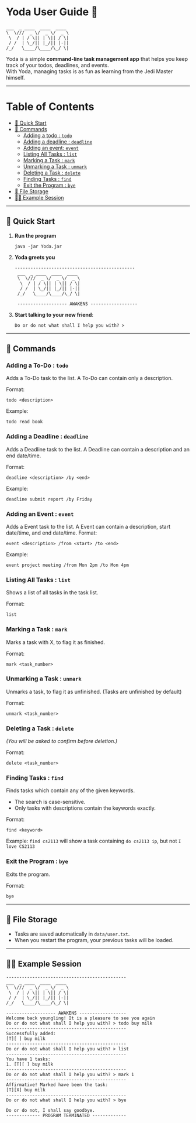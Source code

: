 # Yoda User Guide 📝


```
___  _ ____  ____  ____ 
\  \///  _ \/  _ \/  _ \
 \  / | / \|| | \|| / \|
 / /  | \_/|| |_/|| |-||
/_/   \____/\____/\_/ \|
```

Yoda is a simple **command-line task management app** that helps you keep track of your todos, deadlines, and events.  
With Yoda, managing tasks is as fun as learning from the Jedi Master himself.

---
# Table of Contents

- [🚀 Quick Start](#-quick-start)
- [📖 Commands](#-commands)
    - [Adding a todo : `todo`](#adding-a-to-do--todo)
    - [Adding a deadline : `deadline`](#adding-a-deadline--deadline)
    - [Adding an event: `event`](#adding-an-event--event)
    - [Listing All Tasks : `list`](#listing-all-tasks--list)
    - [Marking a Task : `mark`](#marking-a-task--mark)
    - [Unmarking a Task : `unmark`](#unmarking-a-task--unmark)
    - [Deleting a Task : `delete`](#deleting-a-task--delete)
    - [Finding Tasks : `find`](#finding-tasks--find)
    - [Exit the Program : `bye`](#exit-the-program--bye)
- [💾 File Storage](#-file-storage)
- [🧑‍💻 Example Session](#-example-session)

---

## 🚀 Quick Start

1. **Run the program**
   ```
   java -jar Yoda.jar
   ```


2. **Yoda greets you**
   ```
   ----------------------------------------------
    ___  _ ____  ____  ____ 
    \  \///  _ \/  _ \/  _ \
     \  / | / \|| | \|| / \|
     / /  | \_/|| |_/|| |-||
    /_/   \____/\____/\_/ \|
    
    ------------------- AWAKENS ------------------
   ```

3. **Start talking to your new friend**:
   ```
   Do or do not what shall I help you with? >
   ```

---

## 📖 Commands

### Adding a To-Do : `todo`
Adds a To-Do task to the list. A To-Do can contain only a description.

Format:
```
todo <description>
```
Example:
```
todo read book
```

### Adding a Deadline : `deadline`
Adds a Deadline task to the list. A Deadline can contain a description and an end date/time.

Format:
```
deadline <description> /by <end>
```
Example:
```
deadline submit report /by Friday
```

### Adding an Event : `event`
Adds a Event task to the list. A Event can contain a description, start date/time, and end date/time.
Format:
```
event <description> /from <start> /to <end>
```
Example:
```
event project meeting /from Mon 2pm /to Mon 4pm
```

### Listing All Tasks : `list`

Shows a list of all tasks in the task list.

Format:
```
list
```

### Marking a Task : `mark`

Marks a task with X, to flag it as finished.

Format:
```
mark <task_number>
```

### Unmarking a Task : `unmark`

Unmarks a task, to flag it as unfinished. (Tasks are unfinished by default)

Format:
```
unmark <task_number>
```

### Deleting a Task : `delete`
*(You will be asked to confirm before deletion.)*

Format:
```
delete <task_number>
```


### Finding Tasks : `find`
Finds tasks which contain any of the given keywords.
- The search is case-sensitive.
- Only tasks with descriptions contain the keywords exactly.

Format:
```
find <keyword>
```
Example:
`find cs2113` will show a task containing `do cs2113 ip`, but not `I love CS2113`

### Exit the Program : `bye`

Exits the program.

Format:
```
bye
```

---

## 💾 File Storage
- Tasks are saved automatically in `data/user.txt`.
- When you restart the program, your previous tasks will be loaded.

---

## 🧑‍💻 Example Session

```
----------------------------------------------
___  _ ____  ____  ____ 
\  \///  _ \/  _ \/  _ \
 \  / | / \|| | \|| / \|
 / /  | \_/|| |_/|| |-||
/_/   \____/\____/\_/ \|
                        
------------------- AWAKENS ------------------
Welcome back youngling! It is a pleasure to see you again
Do or do not what shall I help you with? > todo buy milk
----------------------------------------------
Successfully added: 
[T][ ] buy milk
----------------------------------------------
Do or do not what shall I help you with? > list
----------------------------------------------
You have 1 tasks:
1. [T][ ] buy milk
----------------------------------------------
Do or do not what shall I help you with? > mark 1
----------------------------------------------
Affirmative! Marked have been the task:
[T][X] buy milk
----------------------------------------------
Do or do not what shall I help you with? > bye

Do or do not, I shall say goodbye.
------------- PROGRAM TERMINATED -------------
```